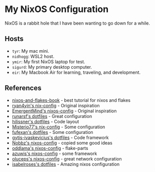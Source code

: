 # My NixOS Configuration

NixOS is a rabbit hole that I have been wanting to go down for a while.

## Hosts

- `tyr`: My mac mini.
- `nidhogg`: WSL2 host.
- `ymir`: My first NixOS laptop for test.
- `sigurd`: My primary desktop computer.
- `eir`: My Macbook Air for learning, traveling, and development.

## References

- [nixos-and-flakes-book](https://github.com/ryan4yin/nixos-and-flakes-book) - best tutorial for
  nixos and flakes
- [ryan4yin's nix-config](https://github.com/ryan4yin/nix-config) - Original inspiration
- [EmergentMind's nixos-config](https://github.com/EmergentMind/nixos-config) - Original inspiration
- [runarsf's dotfiles](https://github.com/runarsf/dotfiles) - Great configuration
- [hilissner's dotfiles](https://github.com/hilissner/dotfiles) - Code layout
- [Misterio77's nix-config](https://github.com/Misterio77/nix-config) - Some configuration
- [fufexan's dotfiles](https://github.com/fufexan/dotfiles) - Some configuration
- [gytis-ivaskevicius's dotfiles](https://github.com/gytis-ivaskevicius/nixfiles) - Code framework
- [Nobbz's nixos-config](https://github.com/Nobbz/nixos-config) - copied some good ideas
- [oddlama's nixos-config](https://github.com/oddlama/nix-config) - flake-parts
- [azuwis's nixos-config](https://github.com/azuwis/nix-config) - some framework
- [oluceps's nixos-config](https://github.com/oluceps/nixos-config) - great network configuration
- [isabelroses's dotfiles](https://github.com/isabelroses/dotfiles) - Amazing nixos configuration
